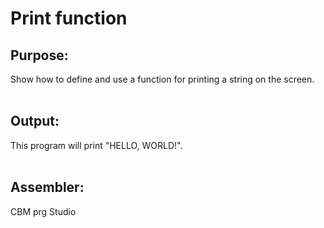 # Print function

## Purpose:
Show how to define and use a function for printing a string on the screen.
<br>
<br>
## Output:
This program will print "HELLO, WORLD!".
<br>
<br>
## Assembler:
CBM prg Studio

